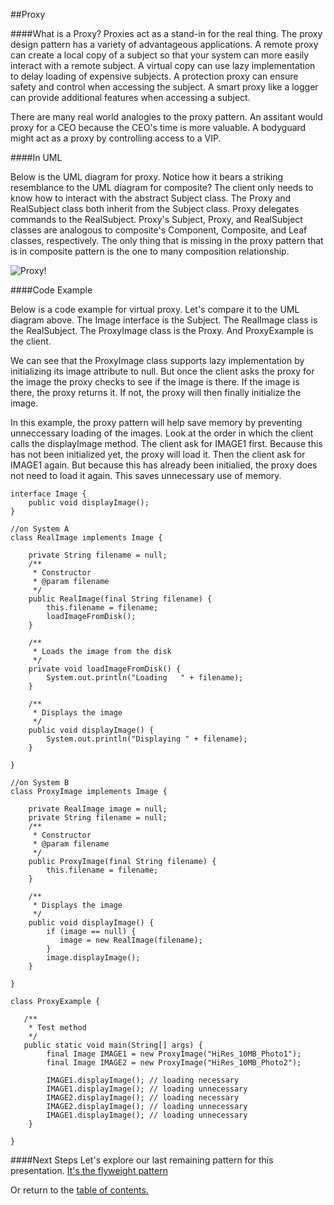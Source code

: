 ##Proxy

####What is a Proxy?
Proxies act as a stand-in for the real thing. The proxy design pattern has a 
variety of advantageous applications. A remote proxy can create a local copy
of a subject so that your system can more easily interact with a remote subject.
A virtual copy can use lazy implementation to delay loading of expensive subjects.
A protection proxy can ensure safety and control when accessing the subject.
A smart proxy like a logger can provide additional features when accessing a subject.

There are many real world analogies to the proxy pattern. An assitant would proxy
for a CEO because the CEO's time is more valuable. A bodyguard might act as a proxy
by controlling access to a VIP.

####In UML

Below is the UML diagram for proxy. Notice how it bears a striking resemblance to the
UML diagram for composite? The client only needs to know how to interact with the abstract Subject class.
The Proxy and RealSubject class both inherit from the Subject class. Proxy delegates 
commands to the RealSubject. Proxy's Subject, Proxy, and RealSubject classes are analogous
to composite's Component, Composite, and Leaf classes, respectively. The only thing that
is missing in the proxy pattern that is in composite pattern is the one to many composition relationship.

![Proxy!](https://github.com/trekbaum/present/blob/master/sdp/resourses/proxy.png "Proxy UML")

####Code Example

Below is a code example for virtual proxy. Let's compare it to the UML diagram above.
The Image interface is the Subject. The RealImage class is the RealSubject.
The ProxyImage class is the Proxy. And ProxyExample is the client.

We can see that the ProxyImage class supports lazy implementation by initializing
its image attribute to null. But once the client asks the proxy for the image the
proxy checks to see if the image is there. If the image is there, the proxy returns it.
If not, the proxy will then finally initialize the image. 

In this example, the proxy pattern will help save memory by preventing unneccessary
loading of the images. Look at the order in which the client calls the displayImage
method. The client ask for IMAGE1 first. Because this has not been initialized yet,
the proxy will load it. Then the client ask for IMAGE1 again. But because this has
already been initialied, the proxy does not need to load it again. This saves
unnecessary use of memory.

```
interface Image {
    public void displayImage();
}

//on System A 
class RealImage implements Image {

    private String filename = null;
    /**
     * Constructor
     * @param filename
     */
    public RealImage(final String filename) { 
        this.filename = filename;
        loadImageFromDisk();
    }

    /**
     * Loads the image from the disk
     */
    private void loadImageFromDisk() {
        System.out.println("Loading   " + filename);
    }

    /**
     * Displays the image
     */
    public void displayImage() { 
        System.out.println("Displaying " + filename); 
    }

}

//on System B 
class ProxyImage implements Image {

    private RealImage image = null;
    private String filename = null;
    /**
     * Constructor
     * @param filename 
     */
    public ProxyImage(final String filename) { 
        this.filename = filename; 
    }

    /**
     * Displays the image
     */
    public void displayImage() {
        if (image == null) {
           image = new RealImage(filename);
        } 
        image.displayImage();
    }

}

class ProxyExample {

   /**
    * Test method
    */
   public static void main(String[] args) {
        final Image IMAGE1 = new ProxyImage("HiRes_10MB_Photo1");
        final Image IMAGE2 = new ProxyImage("HiRes_10MB_Photo2");
        
        IMAGE1.displayImage(); // loading necessary
        IMAGE1.displayImage(); // loading unnecessary
        IMAGE2.displayImage(); // loading necessary
        IMAGE2.displayImage(); // loading unnecessary
        IMAGE1.displayImage(); // loading unnecessary
    }

}
```


####Next Steps
Let's explore our last remaining pattern for this presentation.
[It's the flyweight pattern](https://github.com/trekbaum/present/blob/master/sdp/flyweight.md)

Or return to the [table of contents.](https://github.com/trekbaum/present/blob/master/sdp/README.md)
